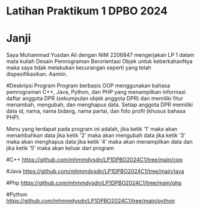 # Latihan Praktikum 1 DPBO 2024
# Janji

Saya Muhammad Yusdan Ali dengan NIM 2206847 mengerjakan LP 1
dalam mata kuliah Desain Pemrograman Berorientasi Objek untuk keberkahanNya maka saya tidak
melakukan kecurangan seperti yang telah dispesifikasikan. Aamiin.

#Deskripsi Program
Program berbasis OOP menggunakan bahasa pemrograman C++, Java, Python, dan PHP yang menampilkan
informasi daftar anggota DPR (sekumpulan objek anggota DPR) dan memiliki fitur menambah, mengubah,
dan menghapus data. Setiap anggota DPR memiliki data id, nama, nama bidang, nama partai,
dan foto profil (khusus bahasa PHP).

Menu yang terdapat pada program ini adalah, jika ketik '1' maka akan menambahkan data
jika ketik '2' maka akan mengubah data
jika ketik '3' maka akan menghapus data
jika ketik '4' maka akan menampilkan data
dan jika ketik '5' maka akan keluar dari program

#C++
https://github.com/mhmmdysdn/LP1DPBO2024C1/tree/main/cpp

#Java
https://github.com/mhmmdysdn/LP1DPBO2024C1/tree/main/java

#Php
https://github.com/mhmmdysdn/LP1DPBO2024C1/tree/main/php

#Python
https://github.com/mhmmdysdn/LP1DPBO2024C1/tree/main/python
